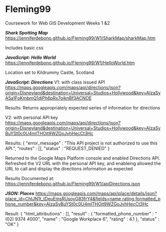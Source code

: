 # Fleming99
Coursework for Web GIS Development Weeks 1 &2

***Shark Spotting Map***
https://jenniferdebono.github.io/Fleming99/W1/SharkMap/sharkMap.htm

Includes basic css 



***JavaScript: Hello World***
https://jenniferdebono.github.io/Fleming99/W1/HelloWorld.htm

Location set to Kildrummy Castle, Scotland


***JavaScript: Directions***
V1: with class issued API
https://maps.googleapis.com/maps/api/directions/json?origin=Disneyland&destination=Universal+Studios+Hollywood&key=AIzaSyA5a1FoKmbmQ1djPh6pRx7oiknBf3ACNOE

Results: Returns appropriately expected series of information for directions

V2: with personal API key
https://maps.googleapis.com/maps/api/directions/json?origin=Disneyland&destination=Universal+Studios+Hollywood&key=AIzaSyBuYSt0c0U4mITHOit9WZGoJvhHecCt3Hc

Results:
{
   "error_message" : "This API project is not authorized to use this API.",
   "routes" : [],
   "status" : "REQUEST_DENIED"
}

Returned to the Google Maps Platform console and enabled Directions API. Refreshed the V2 URL with the personal API key, and enableing allowed the URL to call and
display the directions information as expected

Results Documented at: 
https://jenniferdebono.github.io/Fleming99/W1/apiDirections.json


***JSON: Places***
https://maps.googleapis.com/maps/api/place/details/json?place_id=ChIJN1t_tDeuEmsRUsoyG83frY4&fields=name,rating,formatted_phone_number&key=AIzaSyBuYSt0c0U4mITHOit9WZGoJvhHecCt3Hc

Result:
{
   "html_attributions" : [],
   "result" : {
      "formatted_phone_number" : "(02) 9374 4000",
      "name" : "Google Workplace 6",
      "rating" : 4.1
   },
   "status" : "OK"
}